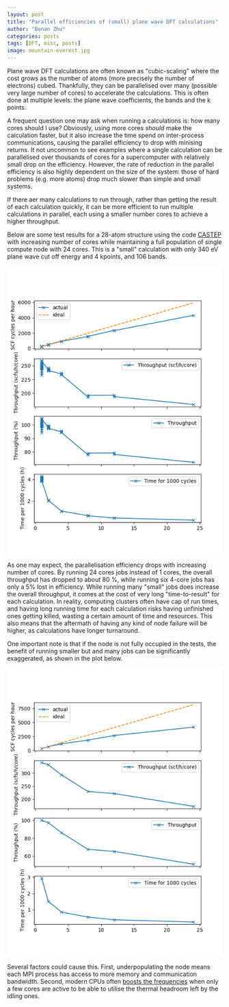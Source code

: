 ```yaml
---
layout: post
title: "Parallel efficiencies of (small) plane wave DFT calculations"
author: "Bonan Zhu"
categories: posts
tags: [DFT, misc, posts]
image: mountain-everest.jpg
---
```


Plane wave DFT calculations are often known as "cubic-scaling" where the cost grows as the number of atoms (more precisely the number of electrons) cubed.
Thankfully, they can be parallelised over many (possible very large number of cores) to accelerate the calculations.
This is often done at multiple levels: the plane wave coefficients, the bands and the k points.

A frequent question one may ask when running a calculations is: how many cores should I use?
Obviously, using more cores *should* make the calculation faster, but it also increase the time spend on inter-process communications, causing the parallel efficiency to drop with minising returns.
It not uncommon to see examples where a single calculation can be parallelised over thousands of cores for a supercomputer with relatively small drop on the efficiency.
However, the rate of reduction in the parallel efficiency is also highly dependent on the size of the system: those of hard problems (e.g. more atoms) drop much slower than simple and small systems. 

If there aer many calculations to run through, rather than getting the result of each calculation quickly, it can be more efficient to run multiple calculations in parallel, each using a smaller number cores to achieve a higher throughput.

Below are some test results for a 28-atom structure using the code [CASTEP]({{site.data.settings.software_urls.castep}}) with increasing number of cores while maintaining a full population of single compute node with 24 cores.
This is a "small" calculation with only 340 eV plane wave cut off energy and 4 kpoints, and 106 bands.

![Test result](/assets/img/throughput-castep-full-occ.png)

As one may expect, the parallelisation efficiency drops with increasing number of cores.
By running 24 cores jobs instead of 1 cores, the overall throughput has dropped to about 80 %, while running six 4-core jobs has only a 5% lost in efficiency.
While running many "small" jobs does increase the overall throughput, it comes at the cost of very long "time-to-result" for each calculation.
In reality, computing clusters often have cap of run times, and having long running time for each calculation risks having unfinished ones getting killed, wasting a certain amount of time and resources.
This also means that the aftermath of having any kind of node failure will be higher, as calculations have longer turnaround.

One important note is that if the node is not fully occupied in the tests, the benefit of running smaller but and many jobs can be significantly exaggerated, as shown in the plot below.

![Test result with parital occupation](/assets/img/throughput-castep-partial-occ.png)

Several factors could cause this. First, underpopulating the node means each MPI process has access to more memory and communication bandwidth. 
Second, modern CPUs often [boosts the frequencies](https://en.wikipedia.org/wiki/Intel_Turbo_Boost) when only a few cores are active to be able to utilise the thermal headroom left by the idling ones.

